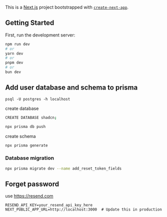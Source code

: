 This is a [Next.js](https://nextjs.org) project bootstrapped with [`create-next-app`](https://nextjs.org/docs/app/api-reference/cli/create-next-app).

## Getting Started

First, run the development server:

```bash
npm run dev
# or
yarn dev
# or
pnpm dev
# or
bun dev
```
## Add user database and schema to prisma
```psql -U postgres -h localhost```

create database
```bash
CREATE DATABASE shadcn;
```
```bash
npx prisma db push
```

create schema
```bash
npx prisma generate
```

### Database migration
```bash
npx prisma migrate dev --name add_reset_token_fields
```

## Forget password
use https://resend.com

```
RESEND_API_KEY=your_resend_api_key_here
NEXT_PUBLIC_APP_URL=http://localhost:3000  # Update this in production
```
